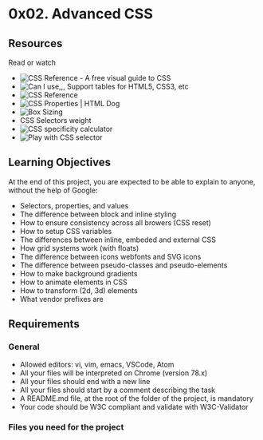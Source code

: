 # 0x02. Advanced CSS
## Resources
Read or watch

* ![CSS Reference - A free visual guide to CSS](https://cssreference.io/)
* ![Can I use,,, Support tables for HTML5, CSS3, etc](https://caniuse.com/)
* ![CSS Reference](http://ref.openweb.io/CSS/)
* ![CSS Properties | HTML Dog](https://htmldog.com/references/css/properties/)
* ![Box Sizing](https://css-tricks.com/box-sizing/)
* CSS Selectors weight
* ![CSS specificity calculator](https://www.codecaptain.io/tools/css-specificity-calculator)
* ![Play with CSS selector](https://frontend30.com/css-selectors-cheatsheet/)

## Learning Objectives
At the end of this project, you are expected to be able to explain to anyone, without the help of Google:

* Selectors, properties, and values
* The difference between block and inline styling
* How to ensure consistency across all browers (CSS reset)
* How to setup CSS variables
* The differences between inline, embeded and external CSS
* How grid systems work (with floats)
* The difference between icons webfonts and SVG icons
* The difference between pseudo-classes and pseudo-elements
* How to make background gradients
* How to animate elements in CSS
* How to transform (2d, 3d) elements
* What vendor prefixes are

## Requirements
### General

* Allowed editors: vi, vim, emacs, VSCode, Atom
* All your files will be interpreted on Chrome (version 78.x)
* All your files should end with a new line
* All your files should start by a comment describing the task
* A README.md file, at the root of the folder of the project, is mandatory
* Your code should be W3C compliant and validate with W3C-Validator

### Files you need for the project
